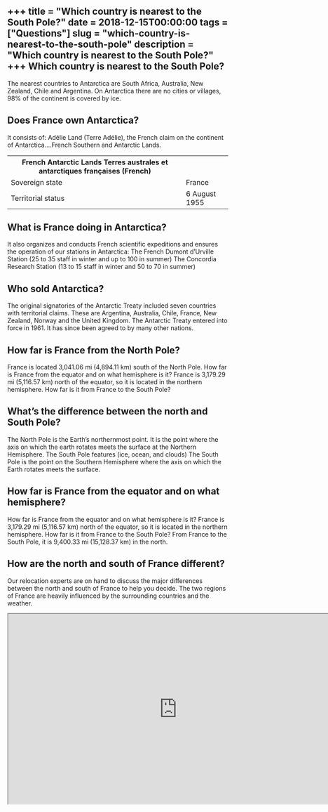 +++
title = "Which country is nearest to the South Pole?"
date = 2018-12-15T00:00:00
tags = ["Questions"]
slug = "which-country-is-nearest-to-the-south-pole"
description = "Which country is nearest to the South Pole?"
+++
Which country is nearest to the South Pole?
-------------------------------------------

The nearest countries to Antarctica are South Africa, Australia, New Zealand, Chile and Argentina. On Antarctica there are no cities or villages, 98% of the continent is covered by ice.

Does France own Antarctica?
---------------------------

It consists of: Adélie Land (Terre Adélie), the French claim on the continent of Antarctica….French Southern and Antarctic Lands.

<table><tr><th>French Antarctic Lands Terres australes et antarctiques françaises (French)</th></tr><tr><td>Sovereign state</td><td>France</td></tr><tr><td>Territorial status</td><td>6 August 1955</td></tr></table>

What is France doing in Antarctica?
-----------------------------------

It also organizes and conducts French scientific expeditions and ensures the operation of our stations in Antarctica: The French Dumont d’Urville Station (25 to 35 staff in winter and up to 100 in summer) The Concordia Research Station (13 to 15 staff in winter and 50 to 70 in summer)

Who sold Antarctica?
--------------------

The original signatories of the Antarctic Treaty included seven countries with territorial claims. These are Argentina, Australia, Chile, France, New Zealand, Norway and the United Kingdom. The Antarctic Treaty entered into force in 1961. It has since been agreed to by many other nations.

How far is France from the North Pole?
--------------------------------------

France is located 3,041.06 mi (4,894.11 km) south of the North Pole. How far is France from the equator and on what hemisphere is it? France is 3,179.29 mi (5,116.57 km) north of the equator, so it is located in the northern hemisphere. How far is it from France to the South Pole?

What’s the difference between the north and South Pole?
-------------------------------------------------------

The North Pole is the Earth’s northernmost point. It is the point where the axis on which the earth rotates meets the surface at the Northern Hemisphere. The South Pole features (ice, ocean, and clouds) The South Pole is the point on the Southern Hemisphere where the axis on which the Earth rotates meets the surface.

How far is France from the equator and on what hemisphere?
----------------------------------------------------------

How far is France from the equator and on what hemisphere is it? France is 3,179.29 mi (5,116.57 km) north of the equator, so it is located in the northern hemisphere. How far is it from France to the South Pole? From France to the South Pole, it is 9,400.33 mi (15,128.37 km) in the north.

How are the north and south of France different?
------------------------------------------------

Our relocation experts are on hand to discuss the major differences between the north and south of France to help you decide. The two regions of France are heavily influenced by the surrounding countries and the weather.

<iframe allow="accelerometer; autoplay; clipboard-write; encrypted-media; gyroscope; picture-in-picture" allowfullscreen="" class="__youtube_prefs__  epyt-is-override  no-lazyload" data-no-lazy="1" data-origheight="433" data-origwidth="770" data-skipgform_ajax_framebjll="" height="433" id="_ytid_79814" loading="lazy" src="https://www.youtube.com/embed/Snuf5O9B_4c?enablejsapi=1&autoplay=0&cc_load_policy=0&cc_lang_pref=&iv_load_policy=1&loop=0&modestbranding=0&rel=1&fs=1&playsinline=0&autohide=2&theme=dark&color=red&controls=1&" title="YouTube player" width="770"></iframe>